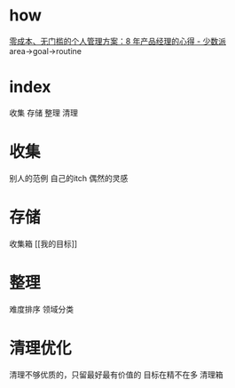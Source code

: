 # how
[零成本、无门槛的个人管理方案：8 年产品经理的心得 - 少数派](https://sspai.com/post/70039)
	area→goal→routine
# index
收集
存储
整理
清理

# 收集
别人的范例
自己的itch
偶然的灵感

# 存储
收集箱
[[我的目标]]

# 整理
难度排序
领域分类

# 清理优化
清理不够优质的，只留最好最有价值的
目标在精不在多
清理箱